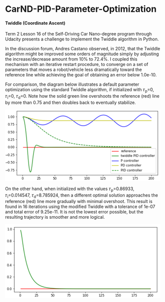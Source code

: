 # CarND-PID-Parameter-Optimization
#### Twiddle (Coordinate Ascent)

Term 2 Lesson 16 of the Self-Driving Car Nano-degree program through Udacity presents a challenge to implement the Twiddle algorithm in Python.

In the discussion forum, Andres Castano observed, in 2012, that the Twiddle algorithm might be improved some orders of magnitude simply by adjusting the increase/decrease amount from 10% to 72.4%. I coupled this mechanism with an iterative restart procedure, to converge on a set of parameters that moves a robot/vehicle less dramatically toward the reference line while achieving the goal of obtaining an error below 1.0e-10.

For comparison, the diagram below illustrates a default parameter optimization using the standard Twiddle algorithm, if initialized with 𝜏<sub>p</sub>=0, 𝜏<sub>i</sub>=0, 𝜏<sub>d</sub>=0. Note how the solid green line overshoots the reference (red) line by more than 0.75 and then doubles back to eventually stabilize.

![Reference](./images/PID-reference.png "Reference results")


On the other hand, when initialized with the values 𝜏<sub>p</sub>=0.86933, 𝜏<sub>i</sub>=0.014547, 𝜏<sub>d</sub>=8.785924, then a different optimal solution approaches the reference (red) line more gradually with minimal overshoot. This result is found in 16 iterations using the modified Twiddle with a tolerance of 1e-07 and total error of 9.25e-11. It is not the lowest error possible, but the resulting trajectory is smoother and more logical.

![Results](./images/PID-twiddled.png "Twiddle results")

